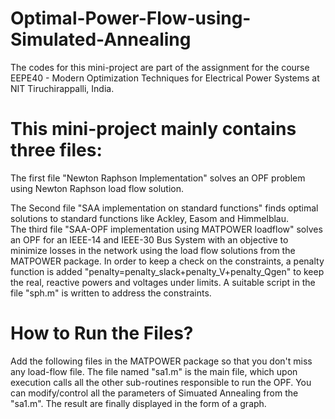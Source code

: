 # Optimal-Power-Flow-using-Simulated-Annealing

The codes for this mini-project are part of the assignment for the course EEPE40 - Modern Optimization Techniques for Electrical Power Systems at NIT Tiruchirappalli, India.

# This mini-project mainly contains three files:   
The first file "Newton Raphson Implementation" solves an OPF problem using Newton Raphson load flow solution.  

The Second file "SAA implementation on standard functions" finds optimal solutions to standard functions like Ackley, Easom and Himmelblau.  
The third file "SAA-OPF implementation using MATPOWER loadflow" solves an OPF for an IEEE-14 and IEEE-30 Bus System with an objective to minimize losses in the network using the load flow solutions from the MATPOWER package. In order to keep a check on the constraints, a penalty function is added "penalty=penalty_slack+penalty_V+penalty_Qgen" to keep the real, reactive powers and voltages under limits. A suitable script in the file "sph.m" is written to address the constraints.


# How to Run the Files?
Add the following files in the MATPOWER package so that you don't miss any load-flow file. The file named "sa1.m" is the main file, which upon execution calls all the other sub-routines responsible to run the OPF. You can modify/control all the parameters of Simuated Annealing from the "sa1.m". The result are finally displayed in the form of a graph. 
